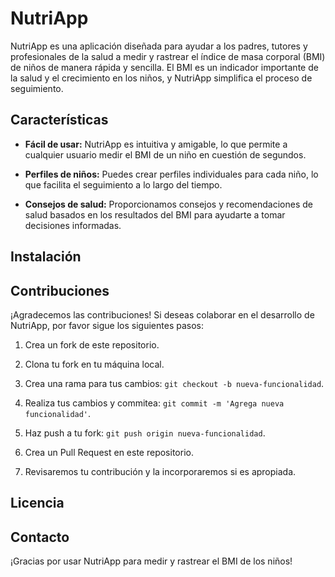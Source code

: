 # NutriApp

NutriApp es una aplicación diseñada para ayudar a los padres, tutores y profesionales de la salud a medir y rastrear el índice de masa corporal (BMI) de niños de manera rápida y sencilla. El BMI es un indicador importante de la salud y el crecimiento en los niños, y NutriApp simplifica el proceso de seguimiento.

## Características

- **Fácil de usar:** NutriApp es intuitiva y amigable, lo que permite a cualquier usuario medir el BMI de un niño en cuestión de segundos.

- **Perfiles de niños:** Puedes crear perfiles individuales para cada niño, lo que facilita el seguimiento a lo largo del tiempo.

- **Consejos de salud:** Proporcionamos consejos y recomendaciones de salud basados en los resultados del BMI para ayudarte a tomar decisiones informadas.

## Instalación

## Contribuciones

¡Agradecemos las contribuciones! Si deseas colaborar en el desarrollo de NutriApp, por favor sigue los siguientes pasos:

1. Crea un fork de este repositorio.

2. Clona tu fork en tu máquina local.

3. Crea una rama para tus cambios: `git checkout -b nueva-funcionalidad`.

4. Realiza tus cambios y commitea: `git commit -m 'Agrega nueva funcionalidad'`.

5. Haz push a tu fork: `git push origin nueva-funcionalidad`.

6. Crea un Pull Request en este repositorio.

7. Revisaremos tu contribución y la incorporaremos si es apropiada.

## Licencia

## Contacto

¡Gracias por usar NutriApp para medir y rastrear el BMI de los niños!
